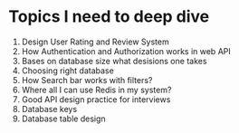 # Topics I need to deep dive
1. Design User Rating and Review System
2. How Authentication and Authorization works in web API
3. Bases on database size what desisions one takes
4. Choosing right database
5. How Search bar works with filters?
6. Where all I can use Redis in my system?
7. Good API design practice for interviews
8. Database keys
9. Database table design
